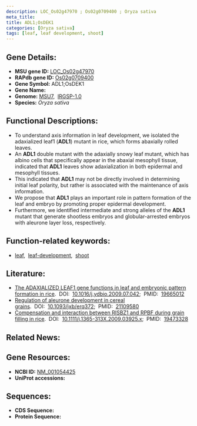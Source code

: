 ```yaml
---
description: LOC_Os02g47970 ; Os02g0709400 ; Oryza sativa
meta_title:
title: ADL1;OsDEK1
categories: [Oryza sativa]
tags: [leaf, leaf development, shoot]
---
```


## Gene Details:
- **MSU gene ID:** [LOC_Os02g47970](http://rice.uga.edu/cgi-bin/ORF_infopage.cgi?orf=LOC_Os02g47970)  
- **RAPdb gene ID:** [Os02g0709400](https://rapdb.dna.affrc.go.jp/locus/?name=Os02g0709400)  
- **Gene Symbol:** ADL1;OsDEK1
- **Gene Name:**
- **Genome:**  [MSU7](http://rice.uga.edu/),&nbsp;&nbsp;[IRGSP-1.0](https://rapdb.dna.affrc.go.jp/download/irgsp1.html)
- **Species:** *Oryza sativa*

## Functional Descriptions:
   - To understand axis information in leaf development, we isolated the adaxialized leaf1 (**ADL1**) mutant in rice, which forms abaxially rolled leaves.
   - An **ADL1** double mutant with the adaxially snowy leaf mutant, which has albino cells that specifically appear in the abaxial mesophyll tissue, indicated that **ADL1** leaves show adaxialization in both epidermal and mesophyll tissues.
   - This indicated that **ADL1** may not be directly involved in determining initial leaf polarity, but rather is associated with the maintenance of axis information.
   - We propose that **ADL1** plays an important role in pattern formation of the leaf and embryo by promoting proper epidermal development.
   - Furthermore, we identified intermediate and strong alleles of the **ADL1** mutant that generate shootless embryos and globular-arrested embryos with aleurone layer loss, respectively.

## Function-related keywords:
   - [leaf](/tags/leaf/),&nbsp;&nbsp;[leaf-development](/tags/leaf-development/),&nbsp;&nbsp;[shoot](/tags/shoot/)

## Literature:
   - [The ADAXIALIZED LEAF1 gene functions in leaf and embryonic pattern formation in rice](https://www.doi.org/10.1016/j.ydbio.2009.07.042).&nbsp;&nbsp;DOI:&nbsp;&nbsp;[10.1016/j.ydbio.2009.07.042](https://www.doi.org/10.1016/j.ydbio.2009.07.042);&nbsp;&nbsp;PMID:&nbsp;&nbsp;[19665012](https://pubmed.ncbi.nlm.nih.gov/19665012/)
   - [Regulation of aleurone development in cereal grains](https://www.doi.org/10.1093/jxb/erq372).&nbsp;&nbsp;DOI:&nbsp;&nbsp;[10.1093/jxb/erq372](https://www.doi.org/10.1093/jxb/erq372);&nbsp;&nbsp;PMID:&nbsp;&nbsp;[21109580](https://pubmed.ncbi.nlm.nih.gov/21109580/)
   - [Compensation and interaction between RISBZ1 and RPBF during grain filling in rice](https://www.doi.org/10.1111/j.1365-313X.2009.03925.x).&nbsp;&nbsp;DOI:&nbsp;&nbsp;[10.1111/j.1365-313X.2009.03925.x](https://www.doi.org/10.1111/j.1365-313X.2009.03925.x);&nbsp;&nbsp;PMID:&nbsp;&nbsp;[19473328](https://pubmed.ncbi.nlm.nih.gov/19473328/)

## Related News:

## Gene Resources:
- **NCBI ID:**  [NM_001054425](http://www.ncbi.nlm.nih.gov/nuccore/NM_001054425)
- **UniProt accessions:** [](https://www.uniprot.org/uniprotkb//entry)

## Sequences:
- **CDS Sequence:**
- **Protein Sequence:**
